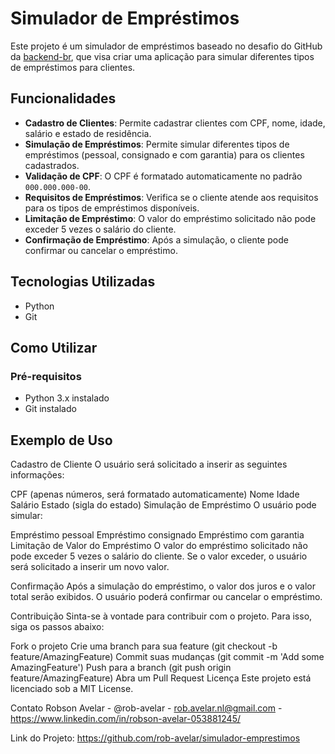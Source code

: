# Simulador de Empréstimos

Este projeto é um simulador de empréstimos baseado no desafio do GitHub da [backend-br](https://github.com/backend-br/desafios), que visa criar uma aplicação para simular diferentes tipos de empréstimos para clientes.

## Funcionalidades

- **Cadastro de Clientes**: Permite cadastrar clientes com CPF, nome, idade, salário e estado de residência.
- **Simulação de Empréstimos**: Permite simular diferentes tipos de empréstimos (pessoal, consignado e com garantia) para os clientes cadastrados.
- **Validação de CPF**: O CPF é formatado automaticamente no padrão `000.000.000-00`.
- **Requisitos de Empréstimos**: Verifica se o cliente atende aos requisitos para os tipos de empréstimos disponíveis.
- **Limitação de Empréstimo**: O valor do empréstimo solicitado não pode exceder 5 vezes o salário do cliente.
- **Confirmação de Empréstimo**: Após a simulação, o cliente pode confirmar ou cancelar o empréstimo.

## Tecnologias Utilizadas

- Python
- Git

## Como Utilizar

### Pré-requisitos

- Python 3.x instalado
- Git instalado

 ##  Exemplo de Uso
   
Cadastro de Cliente
O usuário será solicitado a inserir as seguintes informações:

CPF (apenas números, será formatado automaticamente)
Nome
Idade
Salário
Estado (sigla do estado)
Simulação de Empréstimo
O usuário pode simular:

Empréstimo pessoal
Empréstimo consignado
Empréstimo com garantia
Limitação de Valor do Empréstimo
O valor do empréstimo solicitado não pode exceder 5 vezes o salário do cliente. Se o valor exceder, o usuário será solicitado a inserir um novo valor.

Confirmação
Após a simulação do empréstimo, o valor dos juros e o valor total serão exibidos. O usuário poderá confirmar ou cancelar o empréstimo.

Contribuição
Sinta-se à vontade para contribuir com o projeto. Para isso, siga os passos abaixo:

Fork o projeto
Crie uma branch para sua feature (git checkout -b feature/AmazingFeature)
Commit suas mudanças (git commit -m 'Add some AmazingFeature')
Push para a branch (git push origin feature/AmazingFeature)
Abra um Pull Request
Licença
Este projeto está licenciado sob a MIT License.

Contato
Robson Avelar - @rob-avelar - rob.avelar.nl@gmail.com - https://www.linkedin.com/in/robson-avelar-053881245/

Link do Projeto: https://github.com/rob-avelar/simulador-emprestimos
